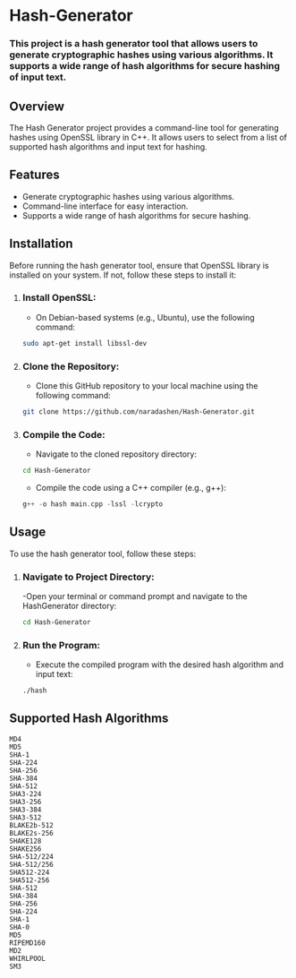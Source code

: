 # Hash-Generator
### This project is a hash generator tool that allows users to generate cryptographic hashes using various algorithms. It supports a wide range of hash algorithms for secure hashing of input text.

## Overview
The Hash Generator project provides a command-line tool for generating hashes using OpenSSL library in C++. It allows users to select from a list of supported hash algorithms and input text for hashing.

## Features
* Generate cryptographic hashes using various algorithms.
* Command-line interface for easy interaction.
* Supports a wide range of hash algorithms for secure hashing.

## Installation
Before running the hash generator tool, ensure that OpenSSL library is installed on your system. If not, follow these steps to install it:

1. ### Install OpenSSL:
   - On Debian-based systems (e.g., Ubuntu), use the following command:
   ```bash
   sudo apt-get install libssl-dev
   ```
2. ### Clone the Repository:
   - Clone this GitHub repository to your local machine using the following command:
   ```bash
   git clone https://github.com/naradashen/Hash-Generator.git
   ```
3. ### Compile the Code:
   - Navigate to the cloned repository directory:
   ```bash
   cd Hash-Generator
   ```
   - Compile the code using a C++ compiler (e.g., g++):
   ```cpp
   g++ -o hash main.cpp -lssl -lcrypto
   ```

## Usage
To use the hash generator tool, follow these steps:

1. ### Navigate to Project Directory:
   -Open your terminal or command prompt and navigate to the HashGenerator directory:
   ```bash
   cd Hash-Generator
   ```
2. ### Run the Program:
   - Execute the compiled program with the desired hash algorithm and input text:
   ```bash
   ./hash
   ```

## Supported Hash Algorithms
    MD4
    MD5
    SHA-1
    SHA-224
    SHA-256
    SHA-384
    SHA-512
    SHA3-224
    SHA3-256
    SHA3-384
    SHA3-512
    BLAKE2b-512
    BLAKE2s-256
    SHAKE128
    SHAKE256
    SHA-512/224
    SHA-512/256
    SHA512-224
    SHA512-256
    SHA-512
    SHA-384
    SHA-256
    SHA-224
    SHA-1
    SHA-0
    MD5
    RIPEMD160
    MD2
    WHIRLPOOL
    SM3

